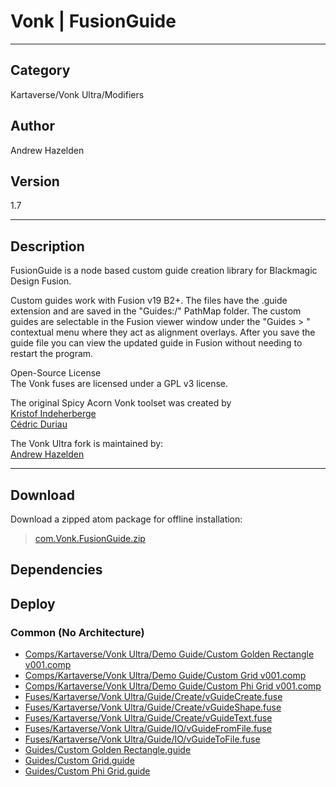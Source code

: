 # Vonk | FusionGuide
___

## Category
Kartaverse/Vonk Ultra/Modifiers

## Author
Andrew Hazelden

## Version
1.7

___

## Description
<p>FusionGuide is a node based custom guide creation library for Blackmagic Design Fusion.</p>

<p>Custom guides work with Fusion v19 B2+. The files have the .guide extension and are saved in the "Guides:/" PathMap folder. The custom guides are selectable in the Fusion viewer window under the "Guides &gt; " contextual menu where they act as alignment overlays. After you save the guide file you can view the updated guide in Fusion without needing to restart the program.</p>

<p>Open-Source License<br>
The Vonk fuses are licensed under a GPL v3 license.</p>

<p>The original Spicy Acorn Vonk toolset was created by<br>
<a href="mailto:xmnr0x23@gmail.com">Kristof Indeherberge</a><br>
<a href="mailto:duriau.cedric@live.be">Cédric Duriau</a></p>

<p>The Vonk Ultra fork is maintained by:<br>
<a href="mailto:andrew@andrewhazelden.com">Andrew Hazelden</a></p>

___

## Download

Download a zipped atom package for offline installation:
> [com.Vonk.FusionGuide.zip](https://gitlab.com/WeSuckLess/Reactor/-/archive/master/Reactor-master.zip?path=Atoms/com.Vonk.FusionGuide)  

## Dependencies

## Deploy

### Common (No Architecture)

<ul>
<li><a href="https://gitlab.com/WeSuckLess/Reactor/-/blob/master/Atoms/com.Vonk.FusionGuide/Comps/Kartaverse/Vonk Ultra/Demo Guide/Custom Golden Rectangle v001.comp?ref_type=heads">Comps/Kartaverse/Vonk Ultra/Demo Guide/Custom Golden Rectangle v001.comp</a></li>
<li><a href="https://gitlab.com/WeSuckLess/Reactor/-/blob/master/Atoms/com.Vonk.FusionGuide/Comps/Kartaverse/Vonk Ultra/Demo Guide/Custom Grid v001.comp?ref_type=heads">Comps/Kartaverse/Vonk Ultra/Demo Guide/Custom Grid v001.comp</a></li>
<li><a href="https://gitlab.com/WeSuckLess/Reactor/-/blob/master/Atoms/com.Vonk.FusionGuide/Comps/Kartaverse/Vonk Ultra/Demo Guide/Custom Phi Grid v001.comp?ref_type=heads">Comps/Kartaverse/Vonk Ultra/Demo Guide/Custom Phi Grid v001.comp</a></li>
<li><a href="https://gitlab.com/WeSuckLess/Reactor/-/blob/master/Atoms/com.Vonk.FusionGuide/Fuses/Kartaverse/Vonk Ultra/Guide/Create/vGuideCreate.fuse?ref_type=heads">Fuses/Kartaverse/Vonk Ultra/Guide/Create/vGuideCreate.fuse</a></li>
<li><a href="https://gitlab.com/WeSuckLess/Reactor/-/blob/master/Atoms/com.Vonk.FusionGuide/Fuses/Kartaverse/Vonk Ultra/Guide/Create/vGuideShape.fuse?ref_type=heads">Fuses/Kartaverse/Vonk Ultra/Guide/Create/vGuideShape.fuse</a></li>
<li><a href="https://gitlab.com/WeSuckLess/Reactor/-/blob/master/Atoms/com.Vonk.FusionGuide/Fuses/Kartaverse/Vonk Ultra/Guide/Create/vGuideText.fuse?ref_type=heads">Fuses/Kartaverse/Vonk Ultra/Guide/Create/vGuideText.fuse</a></li>
<li><a href="https://gitlab.com/WeSuckLess/Reactor/-/blob/master/Atoms/com.Vonk.FusionGuide/Fuses/Kartaverse/Vonk Ultra/Guide/IO/vGuideFromFile.fuse?ref_type=heads">Fuses/Kartaverse/Vonk Ultra/Guide/IO/vGuideFromFile.fuse</a></li>
<li><a href="https://gitlab.com/WeSuckLess/Reactor/-/blob/master/Atoms/com.Vonk.FusionGuide/Fuses/Kartaverse/Vonk Ultra/Guide/IO/vGuideToFile.fuse?ref_type=heads">Fuses/Kartaverse/Vonk Ultra/Guide/IO/vGuideToFile.fuse</a></li>
<li><a href="https://gitlab.com/WeSuckLess/Reactor/-/blob/master/Atoms/com.Vonk.FusionGuide/Guides/Custom Golden Rectangle.guide?ref_type=heads">Guides/Custom Golden Rectangle.guide</a></li>
<li><a href="https://gitlab.com/WeSuckLess/Reactor/-/blob/master/Atoms/com.Vonk.FusionGuide/Guides/Custom Grid.guide?ref_type=heads">Guides/Custom Grid.guide</a></li>
<li><a href="https://gitlab.com/WeSuckLess/Reactor/-/blob/master/Atoms/com.Vonk.FusionGuide/Guides/Custom Phi Grid.guide?ref_type=heads">Guides/Custom Phi Grid.guide</a></li>
</ul>
